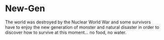 # New-Gen
The world was destroyed by the Nuclear World War and some survivors have to enjoy the new generation of monster and natural disaster in order to discover how to survive at this moment... no food, no water.
